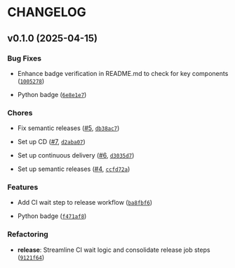 # CHANGELOG


## v0.1.0 (2025-04-15)

### Bug Fixes

- Enhance badge verification in README.md to check for key components
  ([`1005278`](https://github.com/sherifattia/venmo-auto-requester/commit/10052780102cde1eb41634eee04d27f9bd922b5f))

- Python badge
  ([`6e8e1e7`](https://github.com/sherifattia/venmo-auto-requester/commit/6e8e1e75f53b020dd03960d95f510626c17ae001))

### Chores

- Fix semantic releases ([#5](https://github.com/sherifattia/venmo-auto-requester/pull/5),
  [`db38ac7`](https://github.com/sherifattia/venmo-auto-requester/commit/db38ac7a086c1ebb024853a8aa194da26518a50b))

- Set up CD ([#7](https://github.com/sherifattia/venmo-auto-requester/pull/7),
  [`d2aba07`](https://github.com/sherifattia/venmo-auto-requester/commit/d2aba074e9282ec1ce29bd78dee1cb0efcdc7b3e))

- Set up continuous delivery ([#6](https://github.com/sherifattia/venmo-auto-requester/pull/6),
  [`d3035d7`](https://github.com/sherifattia/venmo-auto-requester/commit/d3035d7196b0733a6552a5a02a1a750bccf16259))

- Set up semantic releases ([#4](https://github.com/sherifattia/venmo-auto-requester/pull/4),
  [`ccfd72a`](https://github.com/sherifattia/venmo-auto-requester/commit/ccfd72a6b4817c0852869ee13a3ff905cdbfeb1c))

### Features

- Add CI wait step to release workflow
  ([`ba8fbf6`](https://github.com/sherifattia/venmo-auto-requester/commit/ba8fbf6ba52c8b9cd2652822728e7e82a32e80a2))

- Python badge
  ([`f471af8`](https://github.com/sherifattia/venmo-auto-requester/commit/f471af81dbaf492d73c6f8a8bd8a95619a99dfa9))

### Refactoring

- **release**: Streamline CI wait logic and consolidate release job steps
  ([`9121f64`](https://github.com/sherifattia/venmo-auto-requester/commit/9121f648bead057f9b1d0053a990da38cc8e4e49))
